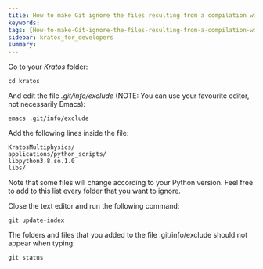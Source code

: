 ```yaml
---
title: How to make Git ignore the files resulting from a compilation without conflicts in .gitignore
keywords: 
tags: [How-to-make-Git-ignore-the-files-resulting-from-a-compilation-without-conflicts-in-.gitignore.md]
sidebar: kratos_for_developers
summary: 
---
```


Go to your _Kratos_ folder:

```console
cd kratos
``` 

And edit the file _.git/info/exclude_ (NOTE: You can use your favourite editor, not necessarily Emacs):

```console
emacs .git/info/exclude
``` 

Add the following lines inside the file: 

```console
KratosMultiphysics/
applications/python_scripts/ 
libpython3.8.so.1.0
libs/
``` 

Note that some files will change according to your Python version. Feel free to add to this list every folder that you want to ignore.

Close the text editor and run the following command: 

```console
git update-index
``` 

The folders and files that you added to the file .git/info/exclude should not appear when typing:

```console
git status
```  